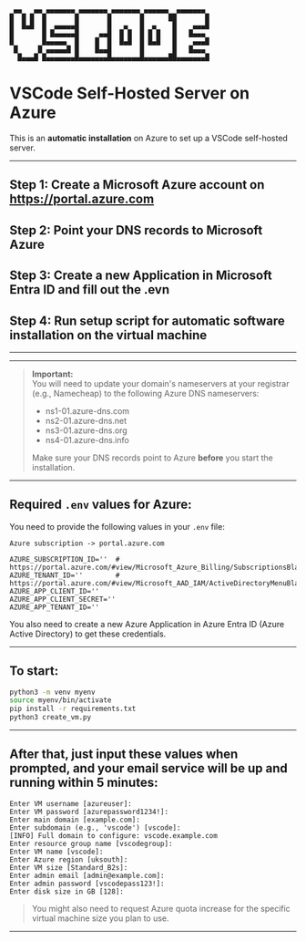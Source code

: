 ```
 ▄▄   ▄▄ ▄▄▄▄▄▄▄ ▄▄▄▄▄▄▄ ▄▄▄▄▄▄▄ ▄▄▄▄▄▄  ▄▄▄▄▄▄▄
█  █ █  █       █       █       █      ██       █
█  █▄█  █  ▄▄▄▄▄█       █   ▄   █  ▄    █    ▄▄▄█
█       █ █▄▄▄▄▄█     ▄▄█  █ █  █ █ █   █   █▄▄▄
█       █▄▄▄▄▄  █    █  █  █▄█  █ █▄█   █    ▄▄▄█
 █     █ ▄▄▄▄▄█ █    █▄▄█       █       █   █▄▄▄
  █▄▄▄█ █▄▄▄▄▄▄▄█▄▄▄▄▄▄▄█▄▄▄▄▄▄▄█▄▄▄▄▄▄██▄▄▄▄▄▄▄█

```

# VSCode Self-Hosted Server on Azure

This is an **automatic installation** on Azure to set up a VSCode self-hosted server.

---

## Step 1: Create a Microsoft Azure account on https://portal.azure.com

## Step 2: Point your DNS records to Microsoft Azure

## Step 3: Create a new Application in Microsoft Entra ID and fill out the .evn

## Step 4: Run setup script for automatic software installation on the virtual machine

---

---

> **Important:**  
> You will need to update your domain's nameservers at your registrar (e.g., Namecheap) to the following Azure DNS nameservers:
>
> - ns1-01.azure-dns.com
> - ns2-01.azure-dns.net
> - ns3-01.azure-dns.org
> - ns4-01.azure-dns.info
>
> Make sure your DNS records point to Azure **before** you start the installation.

---

## Required `.env` values for Azure:

You need to provide the following values in your `.env` file:

```
Azure subscription -> portal.azure.com

AZURE_SUBSCRIPTION_ID=''  # https://portal.azure.com/#view/Microsoft_Azure_Billing/SubscriptionsBladeV2
AZURE_TENANT_ID=''        # https://portal.azure.com/#view/Microsoft_AAD_IAM/ActiveDirectoryMenuBlade/~/Overview
AZURE_APP_CLIENT_ID=''
AZURE_APP_CLIENT_SECRET=''
AZURE_APP_TENANT_ID=''
```

You also need to create a new Azure Application in Azure Entra ID (Azure Active Directory) to get these credentials.

---

## To start:

```bash
python3 -m venv myenv
source myenv/bin/activate
pip install -r requirements.txt
python3 create_vm.py
```

---

## After that, just input these values when prompted, and your email service will be up and running within 5 minutes:

```
Enter VM username [azureuser]:
Enter VM password [azurepassword1234!]:
Enter main domain [example.com]:
Enter subdomain (e.g., 'vscode') [vscode]:
[INFO] Full domain to configure: vscode.example.com
Enter resource group name [vscodegroup]:
Enter VM name [vscode]:
Enter Azure region [uksouth]:
Enter VM size [Standard_B2s]:
Enter admin email [admin@example.com]:
Enter admin password [vscodepass123!]:
Enter disk size in GB [128]:
```

> You might also need to request Azure quota increase for the specific virtual machine size you plan to use.

---
